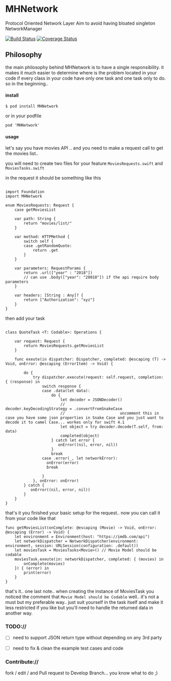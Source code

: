 # MHNetwork
Protocol Oriented Network Layer Aim to avoid having bloated singleton NetworkManager

[![Build Status](https://travis-ci.org/emadhegab/MHNetwork.svg?branch=master)](https://travis-ci.org/emadhegab/MHNetwork)
[![Coverage Status](https://codecov.io/gh/emadhegab/MHNetwork/branch/master/graphs/badge.svg)](https://codecov.io/gh/emadhegab/MHNetwork/branch/master)


 ## Philosophy
the main philosophy behind MHNetwork is to have a single responsibility. it makes it much easier to determine where is the problem located in your code if every class in your code have only one task and one task only to do.
so in the beginning..

#### install

```
$ pod install MHNetwork
```
or in your podfile
```
pod 'MHNetwork'
```

#### usage

let's say you have movies API .. and you need to make a request call to get the movies list..

you will need to create two files for your feature
`MoviesRequests.swift` and `MoviesTasks.swift`

in the request it should be something like this

```

import Foundation
import MHNetwork

enum MoviesRequests: Request {
    case getMoviesList

    var path: String {
        return "movies/list/"
    }

    var method: HTTPMethod {
        switch self {
        case .getRandomQuote:
            return .get
        }
    }

    var parameters: RequestParams {
        return .url(["year" : "2018"])
        // can use .body(["year": "20018"]) if the api require body parameters
    }

    var headers: [String : Any]? {
        return ["Authorization": "xyz"]
    }
}
```

then add your task

```

class QuoteTask <T: Codable>: Operations {

    var request: Request {
        return MoviesRequests.getMoviesList
    }

    func exeute(in dispatcher: Dispatcher, completed: @escaping (T) -> Void, onError: @escaping (ErrorItem) -> Void) {

        do {
            try dispatcher.execute(request: self.request, completion: { (response) in
                switch response {
                case .data(let data):
                    do {
                        let decoder = JSONDecoder()
                        //                        decoder.keyDecodingStrategy = .convertFromSnakeCase
                        //                        uncomment this in case you have some json properties in Snake Case and you just want to decode it to camel Case... workes only for swift 4.1
                        let object = try decoder.decode(T.self, from: data)
                        completed(object)
                    } catch let error {
                       onError((nil, error, nil))
                    }
                    break
                case .error(_, let networkError):
                  onError(error)
                  break

                }
            }, onError: onError)
        } catch {
           onError((nil, error, nil))
        }
    }
}

```

that's it you finished your basic setup for the request.. now you can call it from your code like that

```
func getMoviesList(onComplete: @escaping (Movie) -> Void, onError: @escaping (Error) -> Void) {
    let environment = Environment(host: "https://imdb.com/api")
    let networkDispatcher = NetworkDispatcher(environment: environment, session: URLSession(configuration: .default))
    let moviesTask = MoviesTasks<Movie>() // Movie Model should be codable
    moviesTask.exeute(in: networkDispatcher, completed: { (movies) in
        onComplete(movies)        
    }) { (error) in
        print(error)
    }
}
```

that's it..
one last note.. when creating the instance of MoviesTask you noticed the comment that `Movie Model should be Codable` well.. it's not a must but my preferable way.. just suit yourself in the task itself and make it less restricted if you like but you'll need to handle the returned data in another way.


### TODO://
- [ ] need to support JSON return type without depending on any 3rd party
- [ ] need to fix & clean the example test cases and code


### Contribute://
 fork / edit / and Pull request to Develop Branch... you know what to do ;)
